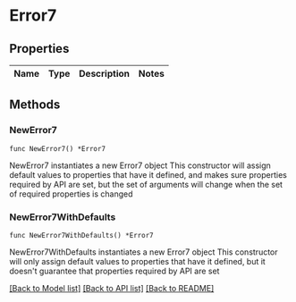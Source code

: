 # Error7

## Properties

Name | Type | Description | Notes
------------ | ------------- | ------------- | -------------

## Methods

### NewError7

`func NewError7() *Error7`

NewError7 instantiates a new Error7 object
This constructor will assign default values to properties that have it defined,
and makes sure properties required by API are set, but the set of arguments
will change when the set of required properties is changed

### NewError7WithDefaults

`func NewError7WithDefaults() *Error7`

NewError7WithDefaults instantiates a new Error7 object
This constructor will only assign default values to properties that have it defined,
but it doesn't guarantee that properties required by API are set


[[Back to Model list]](../README.md#documentation-for-models) [[Back to API list]](../README.md#documentation-for-api-endpoints) [[Back to README]](../README.md)



